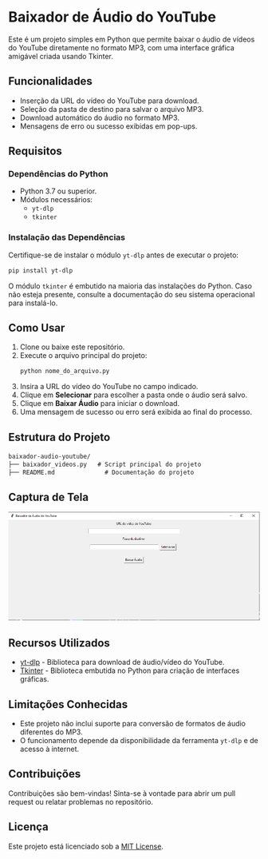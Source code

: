 # Baixador de Áudio do YouTube

Este é um projeto simples em Python que permite baixar o áudio de vídeos do YouTube diretamente no formato MP3, com uma interface gráfica amigável criada usando Tkinter.

## Funcionalidades
- Inserção da URL do vídeo do YouTube para download.
- Seleção da pasta de destino para salvar o arquivo MP3.
- Download automático do áudio no formato MP3.
- Mensagens de erro ou sucesso exibidas em pop-ups.

## Requisitos

### Dependências do Python
- Python 3.7 ou superior.
- Módulos necessários:
  - `yt-dlp`
  - `tkinter`

### Instalação das Dependências
Certifique-se de instalar o módulo `yt-dlp` antes de executar o projeto:
```bash
pip install yt-dlp
```
O módulo `tkinter` é embutido na maioria das instalações do Python. Caso não esteja presente, consulte a documentação do seu sistema operacional para instalá-lo.

## Como Usar
1. Clone ou baixe este repositório.
2. Execute o arquivo principal do projeto:
   ```bash
   python nome_do_arquivo.py
   ```
3. Insira a URL do vídeo do YouTube no campo indicado.
4. Clique em **Selecionar** para escolher a pasta onde o áudio será salvo.
5. Clique em **Baixar Áudio** para iniciar o download.
6. Uma mensagem de sucesso ou erro será exibida ao final do processo.

## Estrutura do Projeto
```
baixador-audio-youtube/
├── baixador_videos.py   # Script principal do projeto
├── README.md              # Documentação do projeto
```

## Captura de Tela
![alt text](image.png)

## Recursos Utilizados
- [yt-dlp](https://github.com/yt-dlp/yt-dlp) - Biblioteca para download de áudio/vídeo do YouTube.
- [Tkinter](https://docs.python.org/3/library/tkinter.html) - Biblioteca embutida no Python para criação de interfaces gráficas.

## Limitações Conhecidas
- Este projeto não inclui suporte para conversão de formatos de áudio diferentes do MP3.
- O funcionamento depende da disponibilidade da ferramenta `yt-dlp` e de acesso à internet.

## Contribuições
Contribuições são bem-vindas! Sinta-se à vontade para abrir um pull request ou relatar problemas no repositório.

## Licença
Este projeto está licenciado sob a [MIT License](https://opensource.org/licenses/MIT).

